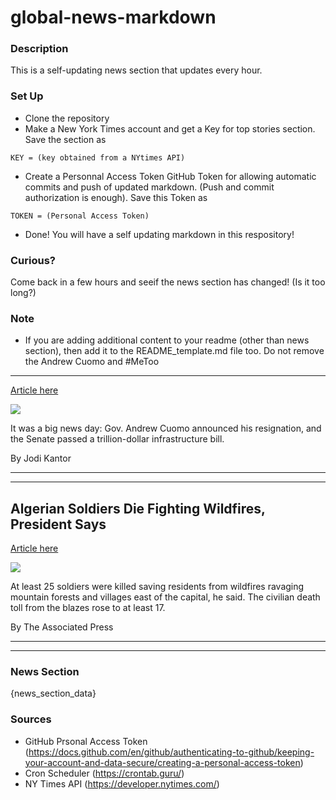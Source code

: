 # global-news-markdown

### Description 
This is a self-updating news section that updates every hour.

### Set Up 
* Clone the repository
* Make a New York Times account and get a Key for top stories section. Save the section as 
 ```
 KEY = (key obtained from a NYtimes API)
 ```
*  Create a Personnal Access Token GitHub Token for allowing automatic commits and push of updated markdown. (Push and commit authorization is enough). Save this Token as 
```
TOKEN = (Personal Access Token)
```
* Done! You will have a self updating markdown in this respository!

### Curious?
Come back in a few hours and seeif the news section has changed! (Is it too long?)

### Note
* If you are adding additional content to your readme (other than news section), then add it to the README_template.md file too. Do not remove the Andrew Cuomo and #MeToo
-----------------------

[Article here](https://www.nytimes.com/2021/08/11/briefing/andrew-cuomo-resignation-me-too-movement.html)

[![](https://static01.nyt.com/images/2021/08/11/lens/11ambriefing-promo/merlin_193127319_d0ff6d96-8fdf-4e58-bb94-336a8fd6b8f5-superJumbo.jpg)](https://www.nytimes.com/2021/08/11/briefing/andrew-cuomo-resignation-me-too-movement.html)

It was a big news day: Gov. Andrew Cuomo announced his resignation, and the Senate passed a trillion-dollar infrastructure bill.

By Jodi Kantor

* * *

* * *

Algerian Soldiers Die Fighting Wildfires, President Says
--------------------------------------------------------

[Article here](https://www.nytimes.com/2021/08/10/world/algerian-soldiers-die-fighting-wildfires-president-says.html)

[![](https://static01.nyt.com/images/2021/08/10/world/10algeria1/merlin_193121448_f8f304bc-f032-4d62-9a14-65ad2ade48c1-superJumbo.jpg)](https://www.nytimes.com/2021/08/10/world/algerian-soldiers-die-fighting-wildfires-president-says.html)

At least 25 soldiers were killed saving residents from wildfires ravaging mountain forests and villages east of the capital, he said. The civilian death toll from the blazes rose to at least 17.

By The Associated Press

* * *

* * *

### News Section 
{news_section_data}


### Sources 
* GitHub Prsonal Access Token (https://docs.github.com/en/github/authenticating-to-github/keeping-your-account-and-data-secure/creating-a-personal-access-token)
* Cron Scheduler (https://crontab.guru/)
* NY Times API (https://developer.nytimes.com/)
